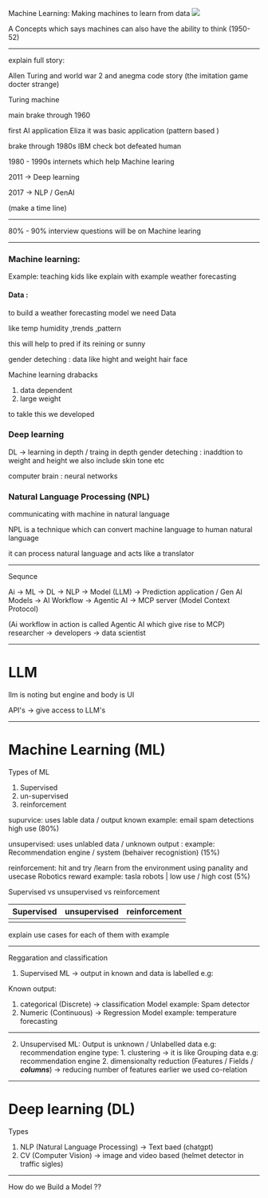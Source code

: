 Machine Learning: Making machines to learn from data
![](https://iq.opengenus.org/content/images/2022/05/data-science-related-domains.png)

A Concepts which says machines can also have the ability to think (1950-52)

---
explain full story:

Allen Turing and world war 2 and anegma code story (the imitation game docter strange)

Turing machine 

main brake through 1960 

first AI application Eliza 
it was basic application (pattern based ) 

brake through 1980s IBM check bot defeated human

1980 - 1990s internets which help Machine learing

2011 -> Deep learning

2017 -> NLP / GenAI

(make a time line)

---

80% - 90% interview questions will be on Machine learing

---

### Machine learning: 
Example: teaching kids like explain with example
weather forecasting 

#### Data : 

to build a weather forecasting  model we need Data

like temp humidity ,trends ,pattern

this will help to pred if its reining or sunny

gender deteching :
data like hight and weight hair face 

Machine learning drabacks
1. data dependent
2. large weight

to takle this we developed 

### Deep learning

DL -> learning in depth / traing in depth
gender deteching : inaddtion to weight and height we also include skin tone etc

computer brain : neural networks


### Natural Language Processing (NPL)

communicating with machine in natural language

NPL is a technique which can convert machine language to human natural language 

it can process natural language and acts like a translator


---

Sequnce 

Ai -> ML -> DL -> NLP -> Model (LLM) -> Prediction application / Gen AI Models -> AI Workflow -> Agentic AI -> MCP server  (Model Context Protocol)

(Ai workflow in action is called Agentic AI which give rise to MCP)
researcher  -> developers  -> data scientist 

---

# LLM

llm is noting but engine and body is UI 

API's -> give access to LLM's

---

# Machine Learning (ML) 

Types of ML
1. Supervised
2. un-supervised
3. reinforcement

supurvice: uses lable data / output known example: email spam detections high use (80%)

unsupervised: uses unlabled data / unknown output : example: 
Recommendation engine / system (behaiver recognistion)  (15%)

reinforcement: hit and try  /learn from the environment using panality and usecase Robotics reward example: tasla robots | low use / high cost (5%) 

Supervised vs unsupervised vs reinforcement

| Supervised | unsupervised | reinforcement |
| ---------- | ------------ | ------------- |
|            |              |               |

explain use cases for each of them with example


---
Reggaration and classification


1. Supervised ML -> output in known and data is labelled e.g: 

Known output: 
1. categorical (Discrete) -> classification Model example: Spam detector
2. Numeric (Continuous) -> Regression Model example: temperature forecasting

---
2. Unsupervised ML:  Output is unknown / Unlabelled data e.g: recommendation engine
	type:
		1. clustering -> it is like Grouping data e.g: recommendation engine 
		2. dimensionalty reduction (Features / Fields / ***columns***) -> reducing number of features earlier we used co-relation 
---
# Deep learning (DL)

Types
1. NLP (Natural Language Processing) -> Text baed (chatgpt)
2. CV (Computer Vision) -> image and video based  (helmet detector in traffic sigles)

---
How do we Build a Model ??







